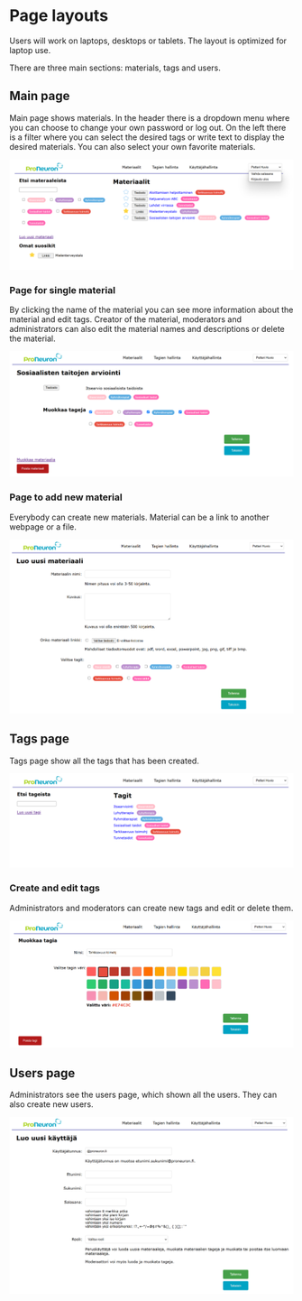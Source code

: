 # Page layouts

Users will work on laptops, desktops or tablets. The layout is optimized for laptop use.

There are three main sections: materials, tags and users.

## Main page

Main page shows materials. In the header there is a dropdown menu where you can choose to change your own password or log out. On the left there is a filter where you can select the desired tags or write text to display the desired materials. You can also select your own favorite materials.

![Main page](/Documentation/Pictures/final_main_page.png)

### Page for single material

By clicking the name of the material you can see more information about the material and edit tags. Creator of the material, moderators and administrators can also edit the material names and descriptions or delete the material.

![Material page](/Documentation/Pictures/final_edit_material.png)

### Page to add new material

Everybody can create new materials. Material can be a link to another webpage or a file.

![Add new material page](/Documentation/Pictures/final_new_material.png)

## Tags page

Tags page show all the tags that has been created.

![Tags page](/Documentation/Pictures/final_tag_page.png)

### Create and edit tags

Administrators and moderators can create new tags and edit or delete them.

![Edit tag](/Documentation/Pictures/final_edit_tag.png)

## Users page

Administrators see the users page, which shown all the users. They can also create new users.

![Users page](/Documentation/Pictures/final_new_user.png)
